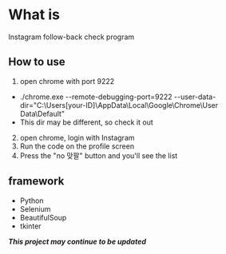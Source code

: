 # What is
Instagram follow-back check program

## How to use
1. open chrome with port 9222
- ./chrome.exe --remote-debugging-port=9222 --user-data-dir="C:\Users\[your-ID]\AppData\Local\Google\Chrome\User Data\Default"
- This dir may be different, so check it out
2. open chrome, login with Instagram
3. Run the code on the profile screen
4. Press the "no 맞팔" button and you'll see the list

## framework
- Python
- Selenium
- BeautifulSoup
- tkinter

***This project may continue to be updated***